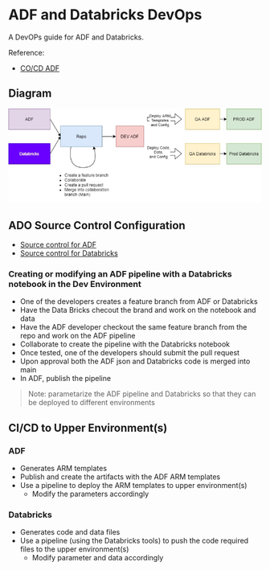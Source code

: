 # ADF and Databricks DevOps

A DevOPs guide for ADF and Databricks.

Reference:
- [CO/CD ADF](https://docs.microsoft.com/en-us/azure/data-factory/continuous-integration-deployment)

## Diagram

![Diagram](CICD-ADF.jpg)

## ADO Source Control Configuration

- [Source control for ADF](https://docs.microsoft.com/en-us/azure/data-factory/source-control)
- [Source control for Databricks](https://docs.microsoft.com/en-us/azure/databricks/notebooks/azure-devops-services-version-control)

### Creating or modifying an ADF pipeline with a Databricks notebook in the Dev Environment

- One of the developers creates a feature branch from ADF or Databricks
- Have the Data Bricks checout the brand and work on the notebook and data
- Have the ADF developer checkout the same feature branch from the repo and work on the ADF pipeline
- Collaborate to create the pipeline with the Databricks notebook
- Once tested, one of the developers should submit the pull request
- Upon approval both the ADF json and Databricks code is merged into main
- In ADF, publish the pipeline

> Note: parametarize the ADF pipeline and Databricks so that they can be deployed to different environments

## CI/CD to Upper Environment(s)

### ADF

- Generates ARM templates
- Publish and create the artifacts with the ADF ARM templates
- Use a pipeline to deploy the ARM templates to upper environment(s)
  - Modify the parameters accordingly

### Databricks

- Generates code and data files
- Use a pipeline (using the Databricks tools) to push the code required files to the upper environment(s)
  - Modify parameter and data accordingly
